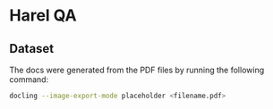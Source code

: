 # Harel QA

## Dataset

The docs were generated from the PDF files by running the following command:

```bash
docling --image-export-mode placeholder <filename.pdf>
```

